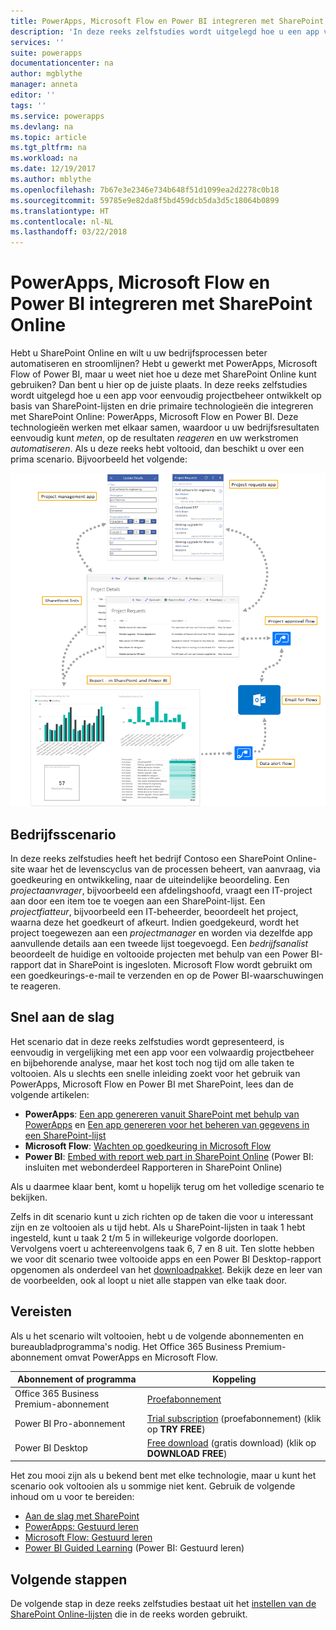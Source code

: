 ```yaml
---
title: PowerApps, Microsoft Flow en Power BI integreren met SharePoint Online (inleiding) | Microsoft Docs
description: 'In deze reeks zelfstudies wordt uitgelegd hoe u een app voor eenvoudig projectbeheer ontwikkelt op basis van SharePoint-lijsten en drie primaire technologieën die integreren met SharePoint Online: PowerApps, Microsoft Flow en Power BI.'
services: ''
suite: powerapps
documentationcenter: na
author: mgblythe
manager: anneta
editor: ''
tags: ''
ms.service: powerapps
ms.devlang: na
ms.topic: article
ms.tgt_pltfrm: na
ms.workload: na
ms.date: 12/19/2017
ms.author: mblythe
ms.openlocfilehash: 7b67e3e2346e734b648f51d1099ea2d2278c0b18
ms.sourcegitcommit: 59785e9e82da8f5bd459dcb5da3d5c18064b0899
ms.translationtype: HT
ms.contentlocale: nl-NL
ms.lasthandoff: 03/22/2018
---
```

# <a name="integrate-powerapps-microsoft-flow-and-power-bi-with-sharepoint-online"></a>PowerApps, Microsoft Flow en Power BI integreren met SharePoint Online
Hebt u SharePoint Online en wilt u uw bedrijfsprocessen beter automatiseren en stroomlijnen? Hebt u gewerkt met PowerApps, Microsoft Flow of Power BI, maar u weet niet hoe u deze met SharePoint Online kunt gebruiken? Dan bent u hier op de juiste plaats. In deze reeks zelfstudies wordt uitgelegd hoe u een app voor eenvoudig projectbeheer ontwikkelt op basis van SharePoint-lijsten en drie primaire technologieën die integreren met SharePoint Online: PowerApps, Microsoft Flow en Power BI. Deze technologieën werken met elkaar samen, waardoor u uw bedrijfsresultaten eenvoudig kunt *meten*, op de resultaten *reageren* en uw werkstromen *automatiseren*. Als u deze reeks hebt voltooid, dan beschikt u over een prima scenario. Bijvoorbeeld het volgende:

![Diagram van voltooid scenario](./media/sharepoint-scenario-intro/composite-with-background.png)

## <a name="business-scenario"></a>Bedrijfsscenario
In deze reeks zelfstudies heeft het bedrijf Contoso een SharePoint Online-site waar het de levenscyclus van de processen beheert, van aanvraag, via goedkeuring en ontwikkeling, naar de uiteindelijke beoordeling. Een *projectaanvrager*, bijvoorbeeld een afdelingshoofd, vraagt een IT-project aan door een item toe te voegen aan een SharePoint-lijst. Een *projectfiatteur*, bijvoorbeeld een IT-beheerder, beoordeelt het project, waarna deze het goedkeurt of afkeurt. Indien goedgekeurd, wordt het project toegewezen aan een *projectmanager* en worden via dezelfde app aanvullende details aan een tweede lijst toegevoegd. Een *bedrijfsanalist* beoordeelt de huidige en voltooide projecten met behulp van een Power BI-rapport dat in SharePoint is ingesloten.  Microsoft Flow wordt gebruikt om een goedkeurings-e-mail te verzenden en op de Power BI-waarschuwingen te reageren.

## <a name="getting-started-quickly"></a>Snel aan de slag
Het scenario dat in deze reeks zelfstudies wordt gepresenteerd, is eenvoudig in vergelijking met een app voor een volwaardig projectbeheer en bijbehorende analyse, maar het kost toch nog tijd om alle taken te voltooien. Als u slechts een snelle inleiding zoekt voor het gebruik van PowerApps, Microsoft Flow en Power BI met SharePoint, lees dan de volgende artikelen:

* **PowerApps**: [Een app genereren vanuit SharePoint met behulp van PowerApps](generate-app-from-sharepoint-list-interface.md) en [Een app genereren voor het beheren van gegevens in een SharePoint-lijst](app-from-sharepoint.md)
* **Microsoft Flow**: [Wachten op goedkeuring in Microsoft Flow](https://docs.microsoft.com/flow/wait-for-approvals)
* **Power BI**: [Embed with report web part in SharePoint Online](https://docs.microsoft.com/power-bi/service-embed-report-spo) (Power BI: insluiten met webonderdeel Rapporteren in SharePoint Online)

Als u daarmee klaar bent, komt u hopelijk terug om het volledige scenario te bekijken.

Zelfs in dit scenario kunt u zich richten op de taken die voor u interessant zijn en ze voltooien als u tijd hebt. Als u SharePoint-lijsten in taak 1 hebt ingesteld, kunt u taak 2 t/m 5 in willekeurige volgorde doorlopen. Vervolgens voert u achtereenvolgens taak 6, 7 en 8 uit. Ten slotte hebben we voor dit scenario twee voltooide apps en een Power BI Desktop-rapport opgenomen als onderdeel van het [downloadpakket](https://aka.ms/o4ia0f). Bekijk deze en leer van de voorbeelden, ook al loopt u niet alle stappen van elke taak door.

## <a name="prerequisites"></a>Vereisten
Als u het scenario wilt voltooien, hebt u de volgende abonnementen en bureaubladprogramma's nodig. Het Office 365 Business Premium-abonnement omvat PowerApps en Microsoft Flow.

| **Abonnement of programma** | **Koppeling** |
| --- | --- |
| Office 365 Business Premium-abonnement |[Proefabonnement](https://signup.microsoft.com/Signup?OfferId=467eab54-127b-42d3-b046-3844b860bebf&dl=O365_BUSINESS_PREMIUM&ali=1) |
| Power BI Pro-abonnement |[Trial subscription](https://powerbi.microsoft.com/get-started/) (proefabonnement) (klik op **TRY FREE**) |
| Power BI Desktop |[Free download](https://powerbi.microsoft.com/get-started/) (gratis download) (klik op **DOWNLOAD FREE**) |

Het zou mooi zijn als u bekend bent met elke technologie, maar u kunt het scenario ook voltooien als u sommige niet kent. Gebruik de volgende inhoud om u voor te bereiden:

* [Aan de slag met SharePoint](https://support.office.com/article/Get-started-with-SharePoint-909ec2f0-05c8-4e92-8ad3-3f8b0b6cf261)
* [PowerApps: Gestuurd leren](../../guided-learning/index.md)
* [Microsoft Flow: Gestuurd leren](https://docs.microsoft.com/flow/guided-learning/)
* [Power BI Guided Learning](https://docs.microsoft.com/power-bi/guided-learning/) (Power BI: Gestuurd leren)

## <a name="next-steps"></a>Volgende stappen
De volgende stap in deze reeks zelfstudies bestaat uit het [instellen van de SharePoint Online-lijsten](sharepoint-scenario-setup.md) die in de reeks worden gebruikt.

